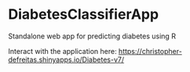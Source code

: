 # DiabetesClassifierApp
Standalone web app for predicting diabetes using R

Interact with the application here:
https://christopher-defreitas.shinyapps.io/Diabetes-v7/
